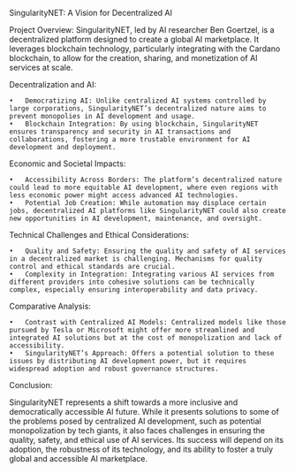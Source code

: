 SingularityNET: A Vision for Decentralized AI

Project Overview:
SingularityNET, led by AI researcher Ben Goertzel, is a decentralized platform designed to create a global AI marketplace. It leverages blockchain technology, particularly integrating with the Cardano blockchain, to allow for the creation, sharing, and monetization of AI services at scale.

Decentralization and AI:

	•	Democratizing AI: Unlike centralized AI systems controlled by large corporations, SingularityNET’s decentralized nature aims to prevent monopolies in AI development and usage.
	•	Blockchain Integration: By using blockchain, SingularityNET ensures transparency and security in AI transactions and collaborations, fostering a more trustable environment for AI development and deployment.

Economic and Societal Impacts:

	•	Accessibility Across Borders: The platform’s decentralized nature could lead to more equitable AI development, where even regions with less economic power might access advanced AI technologies.
	•	Potential Job Creation: While automation may displace certain jobs, decentralized AI platforms like SingularityNET could also create new opportunities in AI development, maintenance, and oversight.

Technical Challenges and Ethical Considerations:

	•	Quality and Safety: Ensuring the quality and safety of AI services in a decentralized market is challenging. Mechanisms for quality control and ethical standards are crucial.
	•	Complexity in Integration: Integrating various AI services from different providers into cohesive solutions can be technically complex, especially ensuring interoperability and data privacy.

Comparative Analysis:

	•	Contrast with Centralized AI Models: Centralized models like those pursued by Tesla or Microsoft might offer more streamlined and integrated AI solutions but at the cost of monopolization and lack of accessibility.
	•	SingularityNET’s Approach: Offers a potential solution to these issues by distributing AI development power, but it requires widespread adoption and robust governance structures.

Conclusion:

SingularityNET represents a shift towards a more inclusive and democratically accessible AI future. While it presents solutions to some of the problems posed by centralized AI development, such as potential monopolization by tech giants, it also faces challenges in ensuring the quality, safety, and ethical use of AI services. Its success will depend on its adoption, the robustness of its technology, and its ability to foster a truly global and accessible AI marketplace.